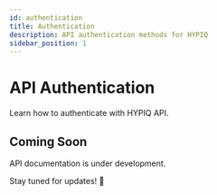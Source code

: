 ```yaml
---
id: authentication
title: Authentication
description: API authentication methods for HYPIQ
sidebar_position: 1
---
```


# API Authentication

Learn how to authenticate with HYPIQ API.

## Coming Soon

API documentation is under development.

Stay tuned for updates! 🚀
